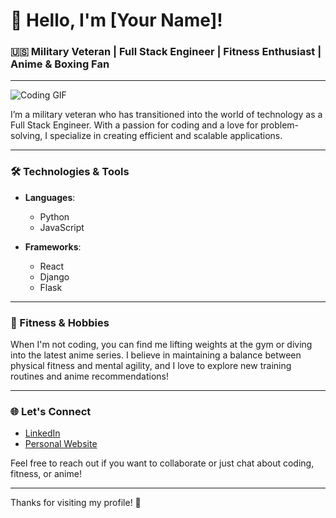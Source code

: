 # 👋 Hello, I'm [Your Name]!

### 🇺🇸 Military Veteran | Full Stack Engineer | Fitness Enthusiast | Anime & Boxing Fan

---

![Coding GIF]([https://media.giphy.com/media/3o7aD2saE36VaFALH2/giphy.gif](https://user-images.githubusercontent.com/74038190/212749447-bfb7e725-6987-49d9-ae85-2015e3e7cc41.gif))

I’m a military veteran who has transitioned into the world of technology as a Full Stack Engineer. With a passion for coding and a love for problem-solving, I specialize in creating efficient and scalable applications.

---

### 🛠️ Technologies & Tools

- **Languages**: 
  - Python
  - JavaScript

- **Frameworks**:
  - React
  - Django
  - Flask

---

### 💪 Fitness & Hobbies

When I'm not coding, you can find me lifting weights at the gym or diving into the latest anime series. I believe in maintaining a balance between physical fitness and mental agility, and I love to explore new training routines and anime recommendations!

---

### 🌐 Let's Connect

- [LinkedIn](https://www.linkedin.com/in/joseph-lauria/)
- [Personal Website](https://josephl17.github.io/)

Feel free to reach out if you want to collaborate or just chat about coding, fitness, or anime!

---

Thanks for visiting my profile! 🚀
